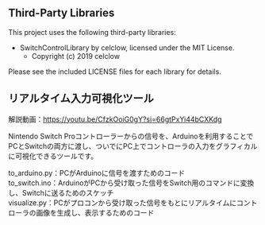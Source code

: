 ## Third-Party Libraries

This project uses the following third-party libraries:

- SwitchControlLibrary by celclow, licensed under the MIT License.
  - Copyright (c) 2019 celclow

Please see the included LICENSE files for each library for details.  


## リアルタイム入力可視化ツール
解説動画：https://youtu.be/CfzkOoiG0gY?si=66gtPxYi44bCXKdg  

Nintendo Switch Proコントローラーからの信号を、Arduinoを利用することでPCとSwitchの両方に渡し、ついでにPC上でコントローラの入力をグラフィカルに可視化できるツールです。 
  
to_arduino.py：PCがArduinoに信号を渡すためのコード  
to_switch.ino：ArduinoがPCから受け取った信号をSwitch用のコマンドに変換し、Switchに送るためのスケッチ  
visualize.py：PCがプロコンから受け取った信号をもとにリアルタイムにコントローラの画像を生成し、表示するためのコード  
